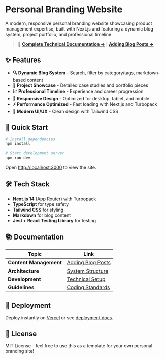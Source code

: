 # Personal Branding Website

A modern, responsive personal branding website showcasing product management expertise, built with Next.js and featuring a dynamic blog system, project portfolio, and professional timeline.

> 📖 **[Complete Technical Documentation →](./docs/)** | **[Adding Blog Posts →](./docs/blog/adding-new-posts.md)**

## ✨ Features

- **🔍 Dynamic Blog System** - Search, filter by category/tags, markdown-based content
- **💼 Project Showcase** - Detailed case studies and portfolio pieces  
- **📈 Professional Timeline** - Experience and career progression
- **📱 Responsive Design** - Optimized for desktop, tablet, and mobile
- **⚡ Performance Optimized** - Fast loading with Next.js and Turbopack
- **🎨 Modern UI/UX** - Clean design with Tailwind CSS

## 🚀 Quick Start

```bash
# Install dependencies
npm install

# Start development server
npm run dev
```

Open [http://localhost:3000](http://localhost:3000) to view the site.

## 🛠️ Tech Stack

- **Next.js 14** (App Router) with Turbopack
- **TypeScript** for type safety
- **Tailwind CSS** for styling
- **Markdown** for blog content
- **Jest + React Testing Library** for testing

## 📚 Documentation

| Topic | Link |
|-------|------|
| **Content Management** | [Adding Blog Posts](./docs/blog/adding-new-posts.md) |
| **Architecture** | [System Structure](./docs/blog/structure.md) |
| **Development** | [Technical Setup](./docs/development/README.md) |
| **Guidelines** | [Coding Standards](./docs/development/guidelines.md) |

## 🚀 Deployment

Deploy instantly on [Vercel](https://vercel.com/new) or see [deployment docs](https://nextjs.org/docs/app/building-your-application/deploying).

## 📄 License

MIT License - feel free to use this as a template for your own personal branding site!
